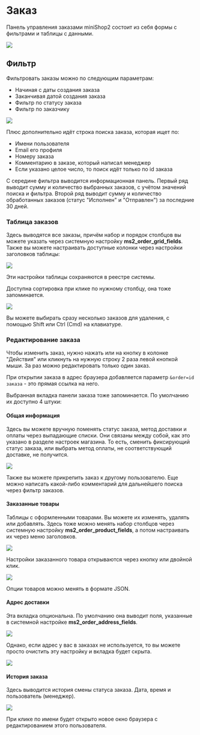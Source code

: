 # Заказ

Панель управления заказами miniShop2 состоит из себя формы с фильтрами и таблицы с данными.

[![](https://file.modx.pro/files/0/2/8/02869bbdbaab68056444acf0e9f992b7s.jpg)](https://file.modx.pro/files/0/2/8/02869bbdbaab68056444acf0e9f992b7.png)

## Фильтр

Фильтровать заказы можно по следующим параметрам:

* Начиная с даты создания заказа
* Заканчивая датой создания заказа
* Фильтр по статусу заказа
* Фильтр по заказчику

[![](https://file.modx.pro/files/a/2/e/a2e0f0493819c617531729cfc84b1333s.jpg)](https://file.modx.pro/files/a/2/e/a2e0f0493819c617531729cfc84b1333.png)

Плюс дополнительно идёт строка поиска заказа, которая ищет по:

* Имени пользователя
* Email его профиля
* Номеру заказа
* Комментарию в заказе, который написал менеджер
* Если указано целое число, то поиск идёт только по id заказа

С середине фильтра выводится информационная панель.
Первый ряд выводит сумму и количество выбранных заказов, с учётом значений поиска и фильтра.
Второй ряд выводит сумму и количество обработанных заказов (статус "Исполнен" и "Отправлен") за последние 30 дней.

### Таблица заказов

Здесь выводятся все заказы, причём набор и порядок столбцов вы можете указать через системную настройку **ms2_order_grid_fields**.
Также вы можете настраивать доступные колонки через настройки заголовков таблицы:

[![](https://file.modx.pro/files/f/5/7/f572cbd557a61f337cadc570028e71b9s.jpg)](https://file.modx.pro/files/f/5/7/f572cbd557a61f337cadc570028e71b9.png)

Эти настройки таблицы сохраняются в реестре системы.

Доступна сортировка при клике по нужному столбцу, она тоже запоминается.

[![](https://file.modx.pro/files/2/2/0/2208f4732d2a35f1baf146faa5123521s.jpg)](https://file.modx.pro/files/2/2/0/2208f4732d2a35f1baf146faa5123521.png)

Вы можете выбирать сразу несколько заказов для удаления, с помощью Shift или Ctrl (Cmd) на клавиатуре.

### Редактирование заказа

Чтобы изменить заказ, нужно нажать или на кнопку в колонке "Действия" или кликнуть на нужную строку 2 раза левой кнопкой мыши.
За раз можно редактировать только один заказ.

При открытии заказа в адрес браузера добавляется параметр `&order=id заказа` - это прямая ссылка на него.

Выбранная вкладка панели заказа тоже запоминается. По умолчанию их доступно 4 штуки:

#### Общая информация

Здесь вы можете вручную поменять статус заказа, метод доставки и оплаты через выпадающие списки. Они связаны между собой, как это указано в разделе настроек магазина.
То есть, сменить фиксирующий статус заказа, или выбрать метод оплаты, не соответствующий доставке, не получится.

[![](https://file.modx.pro/files/8/f/a/8fab54bbc646551dd5daeea657eccc39s.jpg)](https://file.modx.pro/files/8/f/a/8fab54bbc646551dd5daeea657eccc39.png)

Также вы можете прикрепить заказ к другому пользователю. Еще можно написать какой-либо комментарий для дальнейшего поиска через фильтр заказов.

#### Заказанные товары

Таблицы с оформленными товарами. Вы можете их изменять, удалять или добавлять.
Здесь тоже можно менять набор столбцов через системную настройку **ms2_order_product_fields**, а потом настраивать их через меню заголовков.

[![](https://file.modx.pro/files/4/f/f/4ff54aefeddd1cbd8134cae865c415b4s.jpg)](https://file.modx.pro/files/4/f/f/4ff54aefeddd1cbd8134cae865c415b4.png)

Настройки заказанного товара открываются через кнопку или двойной клик.

[![](https://file.modx.pro/files/8/7/c/87ca039182d9da906baaf78666691953s.jpg)](https://file.modx.pro/files/8/7/c/87ca039182d9da906baaf78666691953.png)

Опции товаров можно менять в формате JSON.

#### Адрес доставки

Эта вкладка опциональна. По умолчанию она выводит поля, указанные в системной настройке **ms2_order_address_fields**.

[![](https://file.modx.pro/files/9/f/9/9f942468cbaa42114753b8d0c55c6450s.jpg)](https://file.modx.pro/files/9/f/9/9f942468cbaa42114753b8d0c55c6450.png)

Однако, если адрес у вас в заказах не используется, то вы можете просто очистить эту настройку и вкладка будет скрыта.

[![](https://file.modx.pro/files/9/d/f/9df52e923dd50cf3e730395b46615a70s.jpg)](https://file.modx.pro/files/9/d/f/9df52e923dd50cf3e730395b46615a70.png)

#### История заказа

Здесь выводится история смены статуса заказа. Дата, время и пользователь (менеджер).

[![](https://file.modx.pro/files/f/d/9/fd932d559594f16543926db47e187487s.jpg)](https://file.modx.pro/files/f/d/9/fd932d559594f16543926db47e187487.png)

При клике по имени будет открыто новое окно браузера с редактированием этого пользователя.
